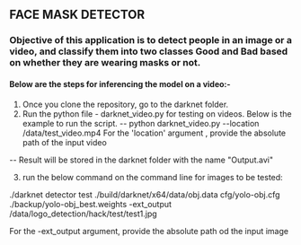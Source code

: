 
##  FACE MASK DETECTOR 

### Objective of this application is to detect people in an image or a video, and classify them into two classes Good and Bad based on whether they are wearing masks or not.



#### Below are the steps for inferencing the model on a video:-

1) Once you clone the repository, go to the darknet folder.
2) Run the python file - darknet_video.py for testing on videos. Below is the example to run the script.
 -- python darknet_video.py --location /data/test_video.mp4
 For the 'location' argument , provide the absolute path of the input video
 
 -- Result will be stored in the darknet folder with the name "Output.avi"
 
 
3) run the below command on the command line for images to be tested:

./darknet detector test ./build/darknet/x64/data/obj.data cfg/yolo-obj.cfg ./backup/yolo-obj_best.weights -ext_output /data/logo_detection/hack/test/test1.jpg

For the -ext_output argument, provide the absolute path od the input image

